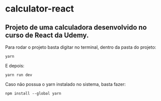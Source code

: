 # calculator-react
## Projeto de uma calculadora desenvolvido no curso de React da Udemy.

Para rodar o projeto basta digitar no terminal, dentro da pasta do projeto:
```
yarn
```
E depois:
```
yarn run dev
```

Caso não possua o yarn instalado no sistema, basta fazer:
```
npm install --global yarn
```
